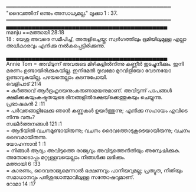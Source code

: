 



═════════════════════════════════════════════     
"ദൈവത്തിന് ഒന്നും അസാധ്യമല്ല." ലൂക്കാ 1 : 37.    
═════════════════════════════════════════════    
▄▄▄▄▄▄▄▄▄▄▄▄▄▄▄▄▄▄▄▄▄▄▄▄▄▄▄▄▄▄▄▄▄▄▄▄▄▄▄▄▄▄▄▄       
manju 
==മത്തായി 28:18    
18 : യേശു അവരെ സമീപിച്ച്, അരുളിച്ചെയ്തു: സ്വര്‍ഗത്തിലും ഭൂമിയിലുമുള്ള എല്ലാ അധികാരവും എനിക്കു നല്‍കപ്പെട്ടിരിക്കുന്നു.

▄▄▄▄▄▄▄▄▄▄▄▄▄▄▄▄▄▄▄▄▄▄▄▄▄▄▄▄▄▄▄▄▄▄▄▄▄▄▄▄▄▄▄▄      
Annie Tom
=  അവിടുന്ന് അവരുടെ മിഴികളില്‍നിന്നു കണ്ണീര്‍ തുടച്ചുനീക്കും. ഇനി മരണം ഉണ്ടായിരിക്കുകയില്ല. ഇനിമേല്‍ ദുഃഖമോ മുറവിളിയോ വേദനയോ ഉണ്ടാവുകയില്ല. പഴയതെല്ലാം കടന്നുപോയി.    
വെളിപാട്   21:4   
=  കര്‍ത്താവ് ആര്‍ദ്രഹൃദയനുംകരുണാമയനുമാണ്. അവിടുന്ന് പാപങ്ങള്‍ ക്ഷമിക്കുകയുംകഷ്ടതയുടെ ദിനങ്ങളില്‍രക്ഷയ്‌ക്കെത്തുകയും ചെയ്യുന്നു.   
പ്രഭാഷകൻ  2 :11   
=  പര്‍വതങ്ങളിലേക്കു ഞാന്‍ കണ്ണുകള്‍ ഉയര്‍ത്തുന്നു; എനിക്കു സഹായം എവിടെ നിന്നു വരും?    
സങ്കീർത്തനങ്ങൾ  121 :1    
=  ആദിയില്‍ വചനമുണ്ടായിരുന്നു; വചനം ദൈവത്തോടുകൂടെയായിരുന്നു; വചനം ദൈവമായിരുന്നു.    
യോഹന്നാൻ 1 :1    
=  നിങ്ങള്‍ ആദ്യം അവിടുത്തെ രാജ്യവും അവിടുത്തെനീതിയും അന്വേഷിക്കുക. അതോടൊപ്പം മറ്റുള്ളവയെല്ലാം നിങ്ങള്‍ക്കു ലഭിക്കും.     
മത്തായി 6 :33   
=  കാരണം, ദൈവരാജ്യമെന്നാല്‍ ഭക്ഷണവും പാനീയവുമല്ല; പ്രത്യുത, നീതിയും സമാധാനവും പരിശുദ്ധാത്മാവിലുള്ള സന്തോഷവുമാണ്.    
റോമാ  14 :17    



